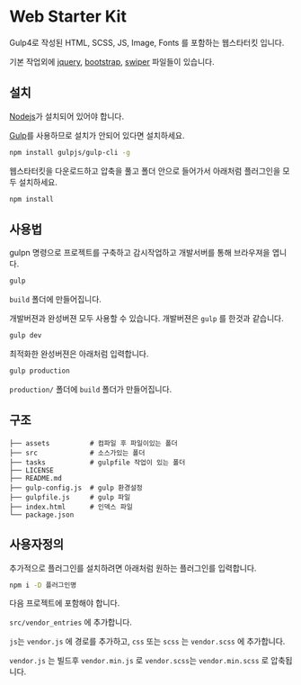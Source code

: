 # Web Starter Kit

Gulp4로 작성된 HTML, SCSS, JS, Image, Fonts 를 포함하는 웹스타터킷 입니다.


기본 작업외에 [jquery](https://jquery.com/), [bootstrap](https://getbootstrap.com/), [swiper](https://idangero.us/swiper/) 파일들이 있습니다.


## 설치

[Nodejs](https://nodejs.org)가 설치되어 있어야 합니다.

[Gulp](http://gulpjs.com)를 사용하므로 설치가 안되어 있다면 설치하세요.

```sh
npm install gulpjs/gulp-cli -g
```

웹스타터킷을 다운로드하고 압축을 풀고 폴더 안으로 들어가서 아래처럼 플러그인을 모두 설치하세요.

```sh
npm install
```



## 사용법

gulpn 명령으로 프로젝트를 구축하고 감시작업하고 개발서버를 통해 브라우져을 엽니다.

```sh
gulp
```

`build` 폴더에 만들어집니다.

개발버젼과 완성버젼 모두 사용할 수 있습니다. 개발버젼은 `gulp` 를 한것과 같습니다.


```sh
gulp dev
```


최적화한 완성버젼은 아래처럼 입력합니다.

```sh
gulp production
```

`production/` 폴더에 `build` 폴더가 만들어집니다.


## 구조

```
├── assets          # 컴파일 후 파일이있는 폴더
├── src             # 소스가있는 폴더
├── tasks           # gulpfile 작업이 있는 폴더
├── LICENSE
├── README.md
├── gulp-config.js  # gulp 환경설정
├── gulpfile.js     # gulp 파일
├── index.html      # 인덱스 파일
└── package.json    

```


## 사용자정의

추가적으로 플러그인를 설치하려면 아래처럼 원하는 플러그인를 입력합니다.

```sh
npm i -D 플러그인명
```

다음 프로젝트에 포함해야 합니다.

`src/vendor_entries` 에 추가합니다.

`js`는 `vendor.js` 에 경로를 추가하고, `css` 또는 `scss` 는 `vendor.scss` 에 추가합니다.

`vendor.js` 는 빌드후 `vendor.min.js` 로 `vendor.scss`는 `vendor.min.scss` 로 압축됩니다.
